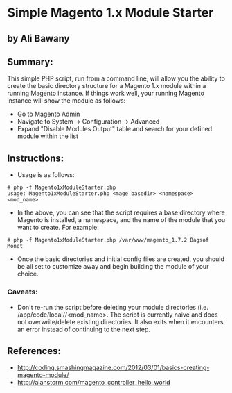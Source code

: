 # Simple Magento 1.x Module Starter
## by Ali Bawany

## Summary:
This simple PHP script, run from a command line, will allow you the ability to create the basic directory structure for a Magento 1.x module within a running Magento instance. If things work well, your running Magento instance will show the module as follows:
* Go to Magento Admin
* Navigate to System -> Configuration -> Advanced
* Expand "Disable Modules Output" table and search for your defined module within the list

## Instructions:
* Usage is as follows:
```
# php -f Magento1xModuleStarter.php
usage: Magento1xModuleStarter.php <mage basedir> <namespace> <mod_name> 
```

* In the above, you can see that the script requires a base directory where Magento  is installed, a namespace, and the name of the module that you want to create. For example:
```
# php -f Magento1xModuleStarter.php /var/www/magento_1.7.2 Bagsof Monet
```

* Once the basic directories and initial config files are created, you should be all set to customize away and begin building the module of your choice.

### Caveats:
* Don't re-run the script before deleting your module directories (i.e. <mage basedir>/app/code/local/<namespace>/<mod_name>. The script is currently naive and does not overwrite/delete existing directories. It also exits when it encounters an error instead of continuing to the next step.

## References:
- http://coding.smashingmagazine.com/2012/03/01/basics-creating-magento-module/
- http://alanstorm.com/magento_controller_hello_world

